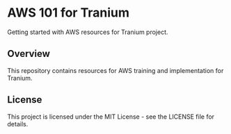 # AWS 101 for Tranium

Getting started with AWS resources for Tranium project.

## Overview

This repository contains resources for AWS training and implementation for Tranium.

## License

This project is licensed under the MIT License - see the LICENSE file for details.